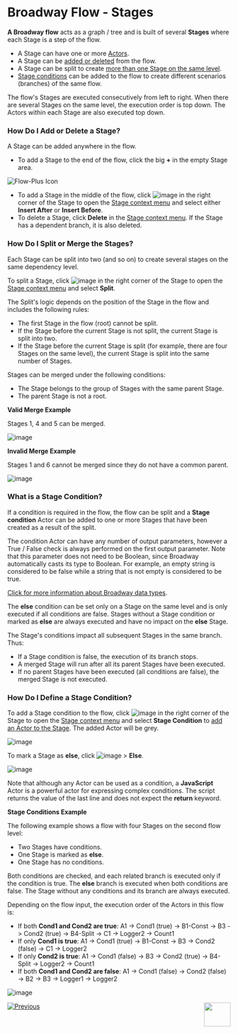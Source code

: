 # Broadway Flow - Stages

**A Broadway flow** acts as a graph / tree and is built of several **Stages** where each Stage is a step of the flow.
- A Stage can have one or more [Actors](03_broadway_actor.md).
- A Stage can be [added or deleted](19_broadway_flow_stages.md#how-do-i-add-or-delete-a-stage) from the flow.
- A Stage can be split to create [more than one Stage on the same level](19_broadway_flow_stages.md#how-do-i-split-or-merge-the-stages).
- [Stage conditions](19_broadway_flow_stages.md#what-is-a-stage-condition) can be added to the flow to create different scenarios (branches) of the same flow.  

The flow's Stages are executed consecutively from left to right. When there are several Stages on the same level, the execution order is top down. The Actors within each Stage are also executed top down.

### How Do I Add or Delete a Stage?

A Stage can be added anywhere in the flow.

- To add a Stage to the end of the flow, click the big **+** in the empty Stage area.

![Flow-Plus Icon](images/99_18_01_main_flow_area.PNG)
- To add a Stage in the middle of the flow, click ![image](images/99_19_dots.PNG) in the right corner of the Stage to open the [Stage context menu](18_broadway_flow_window.md#stage-context-menu) and select either **Insert After** or **Insert Before**.
- To delete a Stage, click **Delete** in the [Stage context menu](18_broadway_flow_window.md#stage-context-menu). If the Stage has a dependent branch, it is also deleted.

### How Do I Split or Merge the Stages?

Each Stage can be split into two (and so on) to create several stages on the same dependency level.

To split a Stage, click ![image](images/99_19_dots.PNG) in the right corner of the Stage to open the [Stage context menu](18_broadway_flow_window.md#stage-context-menu) and select  **Split**.

The Split's logic depends on the position of the Stage in the flow and includes the following rules:
- The first Stage in the flow (root) cannot be split.
- If the Stage before the current Stage is not split, the current Stage is split into two.
- If the Stage before the current Stage is split (for example, there are four Stages on the same level), the current Stage is split into the same number of Stages.

Stages can be merged under the following conditions:
- The Stage belongs to the group of Stages with the same parent Stage.
- The parent Stage is not a root.

**Valid Merge Example**

Stages 1, 4 and 5 can be merged.

![image](images/99_19_merge_example_1.PNG)

**Invalid Merge Example**

Stages 1 and 6 cannot be merged since they do not have a common parent.

![image](images/99_19_merge_example_2.PNG)

### What is a Stage Condition?

If a condition is required in the flow, the flow can be split and a **Stage condition** Actor can be added to one or more Stages that have been created as a result of the split.

The condition Actor can have any number of output parameters, however a True / False check is always performed on the first output parameter. Note that this parameter does not need to be Boolean, since Broadway automatically casts its type to Boolean. For example, an empty string is considered to be false while a string that is not empty is considered to be true.

[Click for more information about Broadway data types](05_data_types.md).

The **else** condition can be set only on a Stage on the same level and is only executed if all conditions are false. Stages without a Stage condition or marked as **else** are always executed and have no impact on the **else** Stage.

The Stage's conditions impact all subsequent Stages in the same branch. Thus:
-  If a Stage condition is false, the execution of its branch stops.
-  A merged Stage will run after all its parent Stages have been executed.
-  If no parent Stages have been executed (all conditions are false), the merged Stage is not executed.

### How Do I Define a Stage Condition?

To add a Stage condition to the flow, click ![image](images/99_19_dots.PNG) in the right corner of the Stage to open the [Stage context menu](18_broadway_flow_window.md#stage-context-menu) and select **Stage Condition** to [add an Actor to the Stage](03_broadway_actor.md#how-do-i-add-actor-to-stage). The added Actor will be grey.

![image](images/99_19_condition.PNG)

To mark a Stage as **else**, click ![image](images/99_19_dots.PNG) > **Else**.

![image](images/99_19_else.PNG)

Note that although any Actor can be used as a condition, a **JavaScript** Actor is a powerful actor for expressing complex conditions. The script returns the value of the last line and does not expect the **return** keyword.

**Stage Conditions Example**

The following example shows a flow with four Stages on the second flow level:
-  Two Stages have conditions.
-  One Stage is marked as **else**.
-  One Stage has no conditions.

Both conditions are checked, and each related branch is executed only if the condition is true. The **else** branch is executed when both conditions are false. The Stage without any conditions and its branch are always executed.

Depending on the flow input, the execution order of the Actors in this flow is:

- If both **Cond1 and Cond2 are true**: A1 -> Cond1 (true) -> B1-Const -> B3 -> Cond2 (true) -> B4-Split -> C1 -> Logger2 -> Count1
- If only **Cond1 is true**: A1 -> Cond1 (true) -> B1-Const -> B3 -> Cond2 (false) -> C1 -> Logger2
- If only **Cond2 is true**: A1 -> Cond1 (false) -> B3 -> Cond2 (true) -> B4-Split -> Logger2 -> Count1
- If both **Cond1 and Cond2 are false**: A1 -> Cond1 (false) -> Cond2 (false) -> B2 -> B3 -> Logger1 -> Logger2

![image](images/99_19_cond_example_1.PNG)

[![Previous](/articles/images/Previous.png)](18_broadway_flow_window.md)[<img align="right" width="60" height="54" src="/articles/images/Next.png">](21_iterations.md)
